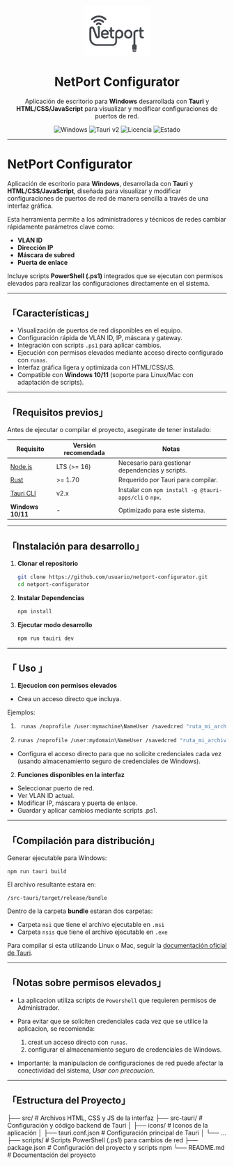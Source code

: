 <!-- Logo del proyecto -->
<p align="center">
  <img src="src/assets/LogoNetPot.png" alt="NetPort Configurator Logo" width="150">
</p>

<h1 align="center">NetPort Configurator</h1>

<p align="center">
  Aplicación de escritorio para <b>Windows</b> desarrollada con <b>Tauri</b> y <b>HTML/CSS/JavaScript</b> para visualizar y modificar configuraciones de puertos de red.
</p>

<!-- Badges -->
<p align="center">
  <img src="https://img.shields.io/badge/Plataforma-Windows-blue?style=flat-square" alt="Windows">
  <img src="https://img.shields.io/badge/Tauri-v2.x-orange?style=flat-square" alt="Tauri v2">
  <img src="https://img.shields.io/badge/Licencia-Pendiente-lightgrey?style=flat-square" alt="Licencia">
  <img src="https://img.shields.io/badge/Estado-En%20Desarrollo-yellow?style=flat-square" alt="Estado">
</p>

---

# NetPort Configurator

Aplicación de escritorio para **Windows**, desarrollada con **Tauri** y **HTML/CSS/JavaScript**, diseñada para visualizar y modificar configuraciones de puertos de red de manera sencilla a través de una interfaz gráfica.

Esta herramienta permite a los administradores y técnicos de redes cambiar rápidamente parámetros clave como:

- **VLAN ID**
- **Dirección IP**
- **Máscara de subred**
- **Puerta de enlace**

Incluye scripts **PowerShell (.ps1)** integrados que se ejecutan con permisos elevados para realizar las configuraciones directamente en el sistema.

---

## 「Características」

- Visualización de puertos de red disponibles en el equipo.
- Configuración rápida de VLAN ID, IP, máscara y gateway.
- Integración con scripts `.ps1` para aplicar cambios.
- Ejecución con permisos elevados mediante acceso directo configurado con `runas`.
- Interfaz gráfica ligera y optimizada con HTML/CSS/JS.
- Compatible con **Windows 10/11** (soporte para Linux/Mac con adaptación de scripts).

---

## 「Requisitos previos」

Antes de ejecutar o compilar el proyecto, asegúrate de tener instalado:

| Requisito          | Versión recomendada | Notas |
|--------------------|--------------------|-------|
| [Node.js](https://nodejs.org/) | LTS (>= 16) | Necesario para gestionar dependencias y scripts. |
| [Rust](https://www.rust-lang.org/) | >= 1.70 | Requerido por Tauri para compilar. |
| [Tauri CLI](https://tauri.app/) | v2.x | Instalar con `npm install -g @tauri-apps/cli` o `npx`. |
| **Windows 10/11**  | - | Optimizado para este sistema. |

---

## 「Instalación para desarrollo」

1. **Clonar el repositorio**
   ```bash
   git clone https://github.com/usuario/netport-configurator.git
   cd netport-configurator

2. **Instalar Dependencias**
    ```bash
    npm install
3. **Ejecutar modo desarrollo**
    ```bash
    npm run tauiri dev

---

## 「 Uso 」

1. **Ejecucion con permisos elevados**

- Crea un acceso directo que incluya.

Ejemplos: 

1. 
   ```bash 
    runas /noprofile /user:mymachine\NameUser /savedcred "ruta_mi_archivo.exe"
2. 
    ```bash
    runas /noprofile /user:mydomain\NameUser /savedcred "ruta_mi_archivo.exe"

- Configura el acceso directo para que no solicite credenciales cada vez (usando almacenamiento seguro de credenciales de Windows).

2. **Funciones disponibles en la interfaz**

- Seleccionar puerto de red.
- Ver VLAN ID actual.
- Modificar IP, máscara y puerta de enlace.
- Guardar y aplicar cambios mediante scripts .ps1.

---

## 「Compilación para distribución」

Generar ejecutable para Windows:

    
    npm run tauri build

El archivo resultante estara en:
    
    
    /src-tauri/target/release/bundle

Dentro de la carpeta **bundle** estaran dos carpetas:
 
- Carpeta `msi` que tiene el archivo ejecutable en `.msi`
- Carpeta `nsis` que tiene el archivo ejecutable en `.exe`

Para compilar si esta utilizando Linux o Mac, seguir la [documentación oficial de Tauri](https://v2.tauri.app/es/distribute/windows-installer/#build-windows-apps-on-linux-and-macos).

---

## 「Notas sobre permisos elevados」

- La aplicacion utiliza scripts de `Powershell` que requieren permisos de Administrador.
- Para evitar que se soliciten credenciales cada vez que se utilice la aplicacion, se recomienda:
    
    1. creat un acceso directo con `runas`.
    2. configurar el almacenamiento seguro de credenciales de Windows.

- Importante: la manipulacion de configuraciones de red puede afectar la conectividad del sistema, *Usar con precaucion*.

---

## 「Estructura del Proyecto」

├── src/                # Archivos HTML, CSS y JS de la interfaz
├── src-tauri/          # Configuración y código backend de Tauri
│   ├── icons/          # Iconos de la aplicación
│   ├── tauri.conf.json # Configuración principal de Tauri
│   └── ...
├── scripts/            # Scripts PowerShell (.ps1) para cambios de red
├── package.json        # Configuración del proyecto y scripts npm
└── README.md           # Documentación del proyecto

